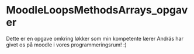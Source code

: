 # MoodleLoopsMethodsArrays_opgaver
Dette er en opgave omkring løkker som min kompetente lærer András har givet os på moodle i vores programmeringsrum! :)

